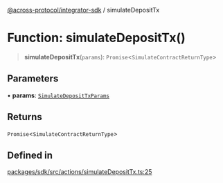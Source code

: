 [@across-protocol/integrator-sdk](../globals.md) / simulateDepositTx

# Function: simulateDepositTx()

> **simulateDepositTx**(`params`): `Promise`\<`SimulateContractReturnType`\>

## Parameters

• **params**: [`SimulateDepositTxParams`](../type-aliases/SimulateDepositTxParams.md)

## Returns

`Promise`\<`SimulateContractReturnType`\>

## Defined in

[packages/sdk/src/actions/simulateDepositTx.ts:25](https://github.com/across-protocol/toolkit/blob/eee89a253938d54aa640eb34f40c2d714b9d031f/packages/sdk/src/actions/simulateDepositTx.ts#L25)
